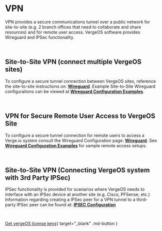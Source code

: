 

# VPN

VPN provides a secure communications tunnel over a public network for site-to-site (e.g. 2 branch offices that need to collaborate and share resources) and for remote user access. VergeOS software provides Wireguard and IPSec functionality.

<br>



## Site-to-Site VPN (connect multiple VergeOS sites)
To configure a secure tunnel connection between VergeOS sites, reference the site-to-site instructions on: [**Wireguard**](/docs/product-guide/wireguardconfig).  Example Site-to-Site Wireguard configurations can be viewed at [**Wireguard Configuration Examples**](/docs/product-guide/wireguard-examples).

<br>

## VPN for Secure Remote User Access to VergeOS Site
To configure a secure tunnel connection for remote users to access a Verge.io system consult the Wireguard Configuration page: [**Wireguard**](/docs/product-guide/wireguardconfig).  See [**Wireguard Configuration Examples**](/docs/product-guide/wireguard-examples) for sample remote access setups.

<br>

## Site-to-Site VPN (Connecting VergeOS system with 3rd Party IPSec)
IPSec functionality is provided for scenarios where VergeOS needs to interface with an IPSec device at another site (e.g. Cisco, PFSense, etc.)
Information regarding creating a IPSec peer for a VPN tunnel to a third-party IPSec peer can be found at:  [**IPSEC Configuration**](/docs/product-guide/IPSEC)

<br>

[Get vergeOS license keys](https://www.verge.io/test-drive){ target="_blank" .md-button }